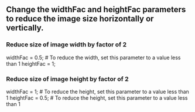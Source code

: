 ## Change the widthFac and heightFac parameters to reduce the image size horizontally or vertically.
### Reduce size of image width by factor of 2
widthFac = 0.5; # To reduce the width, set this parameter to a value less than 1
heightFac = 1;

### Reduce size of image height by factor of 2
widthFac = 1;  # To reduce the height, set this parameter to a value less than 1
heightFac = 0.5;  # To reduce the height, set this parameter to a value less than 1
